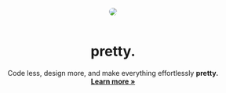 <div align="center">

<img src="https://github.com/user-attachments/assets/e3576626-fa0e-4b62-adc5-91829d437e88" style="border-radius: 20px"><br><br>

# pretty.

Code less, design more, and make everything effortlessly **pretty.**<br>
**[Learn more »](https://pretty.com.pl/)**<br><br><br>

</div><br><br>
